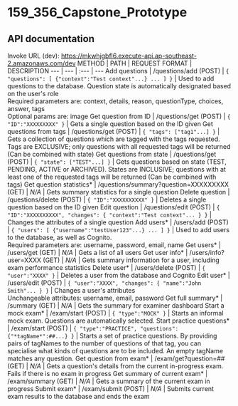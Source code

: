 # 159_356_Capstone_Prototype

## API documentation
Invoke URL (dev): https://mkwhjgbfl6.execute-api.ap-southeast-2.amazonaws.com/dev
METHOD | PATH | REQUEST FORMAT | DESCRIPTION
--- | --- | :--- | ---
Add questions | /questions/add (POST) | `{ "questions": [ {"context":"Test context"...} ... ] }` | Used to add questions to the database. Question state is automatically designated based on the user's role<br>Required parameters are: context, details, reason, questionType, choices, answer, tags<br>Optional params are: image
Get question from ID | /questions/get (POST) | `{ "ID":"XXXXXXXXX" }` | Gets a single question based on the ID given
Get questions from tags | /questions/get (POST) | `{ "tags": ["tag1"...] }` | Gets a collection of questions which are tagged with the tags requested. Tags are EXCLUSIVE; only questions with all requested tags will be returned (Can be combined with state)
Get questions from state | /questions/get (POST) | `{ "state": ["TEST"...] }` | Gets questions based on state (TEST, PENDING, ACTIVE or ARCHIVED). States are INCLUSIVE; questions with at least one of the requested tags will be returned (Can be combined with tags)
Get question statistics* | /questions/summary?question=XXXXXXXXX (GET) | *N/A* | Gets summary statistics for a single question
Delete question | /questions/delete (POST) | `{ "ID":"XXXXXXXXXX" }` | Deletes a single question based on the ID given
Edit question | /questions/edit (POST) | `{ "ID":"XXXXXXXXXX", "changes": { "context":"Test context"... } }` | Changes the attributes of a single question
Add users* | /users/add (POST) | `{ "users": [ {"username":"testUser123"...} ... ] }` | Used to add users to the database, as well as Cognito.<br>Required parameters are: username, password, email, name
Get users* | /users/get (GET) | *N/A* | Gets a list of all users
Get user info* | /users/info?user=XXXX (GET) | *N/A* | Gets summary information for a user, including exam performance statistics
Delete user* | /users/delete (POST) | `{ "user":"XXXX" }` | Deletes a user from the database and Cognito
Edit user* | /users/edit (POST) | `{ "user":"XXXX", "changes": { "name":"John Smith"... } }` | Changes a user's attributes<br>Unchangeable attributes: username, email, password
Get full summary* | /summary (GET) | *N/A* | Gets the summary for examiner dashboard
Start a mock exam* | /exam/start (POST) | `{ "type":"MOCK" }` | Starts an informal mock exam. Questions are automatically selected.
Start practice questions* | /exam/start (POST) | `{ "type":"PRACTICE", "questions":{"*tagName*":##...} }` | Starts a set of practice questions. By providing pairs of tagNames to the number of questions of that tag, you can specialise what kinds of questions are to be included. An empty tagName matches any question.
Get question from exam* | /exam/get?question=## (GET) | *N/A* | Gets a question's details from the current in-progress exam. Fails if there is no exam in progress
Get summary of current exam* | /exam/summary (GET) | *N/A* | Gets a summary of the current exam in progress
Submit exam* | /exam/submit (POST) | *N/A* | Submits current exam results to the database and ends the exam
